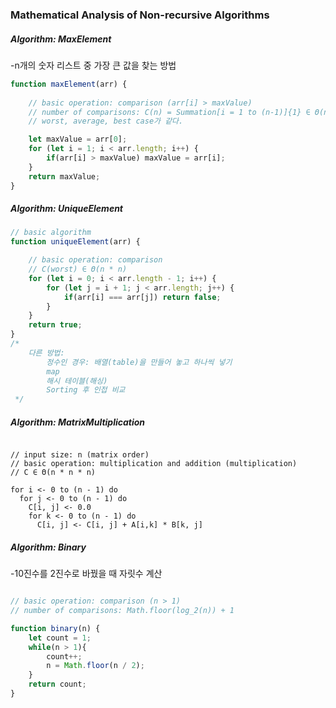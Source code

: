 ### Mathematical Analysis of Non-recursive Algorithms

##### Algorithm: MaxElement
-n개의 숫자 리스트 중 가장 큰 값을 찾는 방법 
```javascript 1.8
function maxElement(arr) {
    
    // basic operation: comparison (arr[i] > maxValue)
    // number of comparisons: C(n) = Summation[i = 1 to (n-1)]{1} ∈ Θ(n)
    // worst, average, best case가 같다.

    let maxValue = arr[0];
    for (let i = 1; i < arr.length; i++) {
        if(arr[i] > maxValue) maxValue = arr[i];
    }
    return maxValue;
}
```
##### Algorithm: UniqueElement
```javascript 1.8
// basic algorithm
function uniqueElement(arr) {

    // basic operation: comparison
    // C(worst) ∈ Θ(n * n)
    for (let i = 0; i < arr.length - 1; i++) {
        for (let j = i + 1; j < arr.length; j++) {
            if(arr[i] === arr[j]) return false;
        }
    }
    return true;
}
/*
    다른 방법:
        정수인 경우: 배열(table)을 만들어 놓고 하나씩 넣기
        map
        해시 테이블(해싱)
        Sorting 후 인접 비교
 */
```

##### Algorithm: MatrixMultiplication
```text

// input size: n (matrix order)
// basic operation: multiplication and addition (multiplication)
// C ∈ Θ(n * n * n)

for i <- 0 to (n - 1) do
  for j <- 0 to (n - 1) do
    C[i, j] <- 0.0
    for k <- 0 to (n - 1) do
      C[i, j] <- C[i, j] + A[i,k] * B[k, j]
```
##### Algorithm: Binary

-10진수를 2진수로 바꿨을 때 자릿수 계산
```javascript 1.8

// basic operation: comparison (n > 1)
// number of comparisons: Math.floor(log_2(n)) + 1

function binary(n) {
    let count = 1;
    while(n > 1){
        count++;
        n = Math.floor(n / 2);
    }
    return count;
}
```
